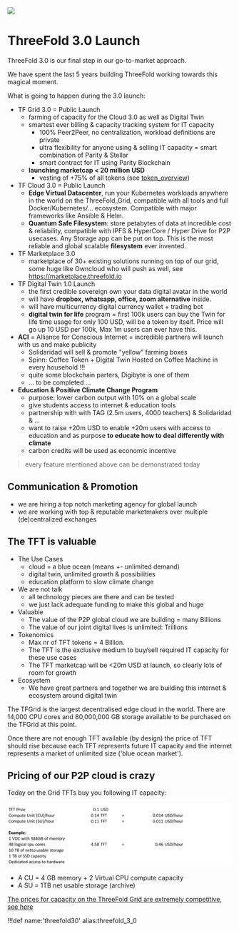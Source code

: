 ![](img/tf30.png)

# ThreeFold 3.0 Launch


ThreeFold 3.0 is our final step in our go-to-market approach. 

We have spent the last 5 years building ThreeFold working towards this magical moment.

What is going to happen during the 3.0 launch:

- TF Grid 3.0 = Public Launch
	- farming of capacity for the Cloud 3.0 as well as Digital Twin 
	- smartest ever billing & capacity tracking system for IT capacity
		- 100% Peer2Peer, no centralization, workload definitions are private
		- ultra flexibility for anyone using & selling IT capacity = smart combination of Parity & Stellar
		- smart contract for IT using Parity Blockchain
	- **launching marketcap < 20 million USD**
    	- vesting of +75% of all tokens (see [token_overview](token_overview))
- TF Cloud 3.0 = Public Launch
	- **Edge Virtual Datacenter**, run your Kubernetes workloads anywhere in the world on the ThreeFold_Grid, compatible with all tools and full Docker/Kubernetes/... ecosystem. Compatible with major frameworks like Ansible & Helm.
	- **Quantum Safe Filesystem**: store petabytes of data at incredible cost & reliability, compatible with IPFS & HyperCore / Hyper Drive for P2P usecases. Any Storage app can be put on top. This is the most reliable and global scalable **filesystem** ever invented.
- TF Marketplace 3.0
	- marketplace of 30+ existing solutions running on top of our grid, some huge like Owncloud who will push as well, see https://marketplace.threefold.io
- TF Digital Twin 1.0 Launch
	- the first credible sovereign own your data digital avatar in the world
	- will have **dropbox, whatsapp, office, zoom alternative** inside.
	- will have multicurrency digital currency wallet + trading bot
	- **digital twin for life** program = first 100k users can buy the Twin for life time usage for only 100 USD, will be a token by itself. Price will go up 10 USD per 100k, Max 1m users can ever have this.
- **ACI** = Alliance for Conscious Internet = incredible partners will launch with us and make publicity
	- Solidaridad will sell & promote "yellow" farming boxes
	- Spinn: Coffee Token + Digital Twin Hosted on Coffee Machine in every household !!!
	- quite some blockchain parters, Digibyte is one of them
	- ... to be completed ... 
- **Education & Positive Climate Change Program**
	- purpose: lower carbon output with 10% on a global scale
	- give students access to internet & education tools
	- partnership with with TAG (2.5m users, 4000 teachers) & Solidaridad & ...
	- want to raise +20m USD to enable +20m users with access to education and as purpose **to educate how to deal differently with climate**
	- carbon credits will be used as economic incentive

> every feature mentioned above can be demonstrated today 

## Communication & Promotion

- we are hiring a top notch marketing agency for global launch
- we are working with top & reputable marketmakers over multiple (de)centralized exchanges

## The TFT is valuable

- The Use Cases 
	- cloud = a blue ocean (means +- unlimited demand)
	- digital twin, unlimited growth & possibilities
	- education platform to slow climate change
- We are not talk
	- all technology pieces are there and can be tested
	- we just lack adequate funding to make this global and huge
- Valuable
	- The value of the P2P global cloud we are building = many Billions
	- The value of our joint digital lives is unlimited: Trillions
- Tokenomics
	- Max nr of TFT tokens = 4 Billion.
	- The TFT is the exclusive medium to buy/sell required IT capacity for these use cases
	- The TFT marketcap will be <20m USD at launch, so clearly lots of room for growth
- Ecosystem
	- We have great partners and together we are building this internet & ecosystem around digital twin

The TFGrid is the largest decentralised edge cloud in the world. There are 14,000 CPU cores and 80,000,000 GB storage available to be purchased on the TFGrid at this point. 

Once there are not enough TFT available (by design) the price of TFT should rise because each TFT represents future IT capacity and the internet represents a market of unlimited size ('blue ocean market').

## Pricing of our P2P cloud is crazy


Today on the Grid TFTs buy you following IT capacity:

![](img/pricing_tf3.png)

- A CU = 4 GB memory + 2 Virtual CPU compute capacity
- A SU = 1TB net usable storage (archive)

[The prices for capacity on the ThreeFold Grid are extremely competitive, see here](cloud:tfgrid_pricing)



!!!def name:'threefold30' alias:threefold_3_0